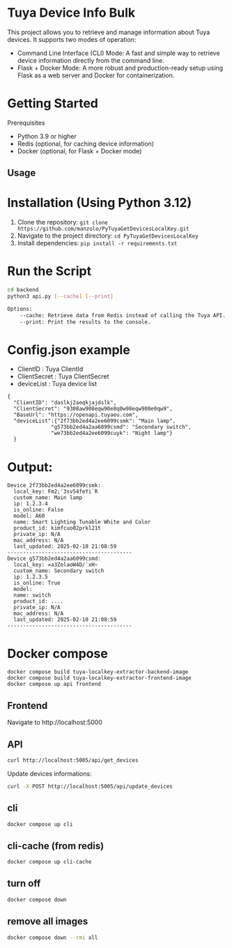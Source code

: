 # Tuya Device Info Bulk
This project allows you to retrieve and manage information about Tuya devices. It supports two modes of operation:
* Command Line Interface (CLI) Mode: A fast and simple way to retrieve device information directly from the command line.
* Flask + Docker Mode: A more robust and production-ready setup using Flask as a web server and Docker for containerization.

# Getting Started
Prerequisites
* Python 3.9 or higher
* Redis (optional, for caching device information)
* Docker (optional, for Flask + Docker mode)

## Usage

# Installation (Using Python 3.12)
1. Clone the repository: `git clone https://github.com/manzolo/PyTuyaGetDevicesLocalKey.git`
2. Navigate to the project directory: `cd PyTuyaGetDevicesLocalKey`
3. Install dependencies: `pip install -r requirements.txt`

# Run the Script
```bash
cd backend
python3 api.py [--cache] [--print]

Options:
    --cache: Retrieve data from Redis instead of calling the Tuya API.
    --print: Print the results to the console.
```

# Config.json example

- ClientID : Tuya ClientId
- ClientSecret : Tuya ClientSecret
- deviceList : Tuya device list

~~~
{
  "ClientID": "daslkj2aeqkjajdslk",
  "ClientSecret": "9308aw908eqw90e8q0w98eqw908e0qw9",
  "BaseUrl": "https://openapi.tuyaeu.com",
  "deviceList":{"2f73bb2ed4a2ee6099csmk": "Main lamp",
              "g573bb2ed4a2aa6099csmd": "Secondary switch",
              "we73bb2ed4a2ee6099cuyk": "Night lamp"}
  }
~~~

# Output:
```
Device 2f73bb2ed4a2ee6099csmk:
  local_key: Fm2;'3sv54feYi`R
  custom_name: Main lamp
  ip: 1.2.3.4
  is_online: False
  model: A60
  name: Smart Lighting Tunable White and Color
  product_id: kimfcuo02prkl21t
  private_ip: N/A
  mac_address: N/A
  last_updated: 2025-02-10 21:08:59
----------------------------------------
Device g573bb2ed4a2aa6099csmd:
  local_key: =a3ZelaoW4D/`xH~
  custom_name: Secondary switch
  ip: 1.2.3.5
  is_online: True
  model: 
  name: switch
  product_id: ....
  private_ip: N/A
  mac_address: N/A
  last_updated: 2025-02-10 21:08:59
----------------------------------------
```

# Docker compose

```
docker compose build tuya-localkey-extractor-backend-image
docker compose build tuya-localkey-extractor-frontend-image
docker compose up api frontend

```
## Frontend
Navigate to http://localhost:5000

## API
```bash
curl http://localhost:5005/api/get_devices
```
Update devices informations:
```bash
curl -X POST http://localhost:5005/api/update_devices
```

## cli

```bash
docker compose up cli
```

## cli-cache (from redis)

```bash
docker compose up cli-cache
```

## turn off

```bash
docker compose down
```

## remove all images

```bash
docker compose down --rmi all
```

